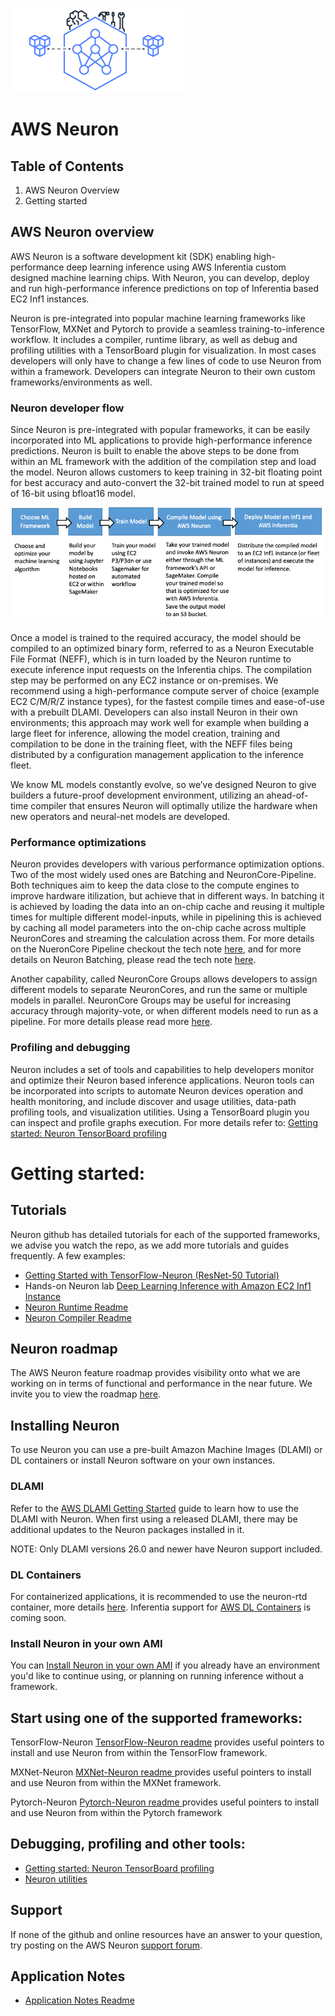 ![neuron](./misc/images/Site-Merch_Neuron-ML-SDK_Editorial.png)

# AWS Neuron  

## Table of Contents

1. AWS Neuron Overview
2. Getting started

## AWS Neuron overview

AWS Neuron is a software development kit (SDK) enabling high-performance deep learning inference using AWS Inferentia custom designed machine learning chips. With Neuron, you can develop, deploy and run high-performance inference predictions on top of Inferentia based EC2 Inf1 instances. 

Neuron is pre-integrated into popular machine learning frameworks like TensorFlow, MXNet and Pytorch to provide a seamless training-to-inference workflow. It includes a compiler, runtime library, as well as debug and profiling utilities with a TensorBoard plugin for visualization. In most cases developers will only have to change a few lines of code to use Neuron from within a framework. Developers can integrate Neuron to their own custom frameworks/environments as well.


### Neuron developer flow

Since Neuron is pre-integrated with popular frameworks, it can be easily incorporated into ML applications to provide high-performance inference predictions. Neuron is built to enable the above steps to be done from within an ML framework with the addition of the compilation step and load the model. Neuron allows customers to keep training in 32-bit floating point for best accuracy and auto-convert the 32-bit trained model to run at speed of 16-bit using bfloat16 model.

![image devflow](./misc/images/devflow.png)

Once a model is trained to the required accuracy, the model should be compiled to an optimized binary form, referred to as a Neuron Executable File Format (NEFF), which is in turn loaded by the Neuron runtime to execute inference input requests on the Inferentia chips. The compilation step may be performed on any EC2 instance or on-premises. We recommend using a high-performance compute server of choice (example EC2 C/M/R/Z instance types), for the fastest compile times and ease-of-use with a prebuilt DLAMI. Developers can also install Neuron in their own environments; this approach may work well for example when building a large fleet for inference, allowing the model creation, training and compilation to be done in the training fleet, with the NEFF files being distributed by a configuration management application to the inference fleet. 

We know ML models constantly evolve, so we’ve designed Neuron to give builders a future-proof development environment, utilizing an ahead-of-time compiler that ensures Neuron will optimally utilize the hardware when new operators and neural-net models are developed.


### Performance optimizations

Neuron provides developers with various performance optimization options. Two of the most widely used ones are Batching and NeuronCore-Pipeline. Both techniques aim to keep the data close to the compute engines to improve hardware itilization, but achieve that in different ways. In batching it is achieved by loading the data into an on-chip cache and reusing it multiple times for multiple different model-inputs, while in pipelining this is achieved by caching all model parameters into the on-chip cache across multiple NeuronCores and streaming the calculation across them. For more details on the NueronCore Pipeline checkout the tech note [here](./docs/technotes/neuroncore-pipeline.md), and for more details on Neuron Batching, please read the tech note [here](./docs/technotes/neuroncore-batching.md).

Another capability, called NeuronCore Groups allows developers to assign different models to separate NeuronCores, and run the same or multiple models in parallel. NeuronCore Groups may be useful for increasing accuracy through majority-vote, or when different models need to run as a pipeline. For more details please read more [here](../docs/tensorflow-neuron/tutorial-NeuronCore-Group.md).
 

### Profiling and debugging

Neuron includes a set of tools and capabilities to help developers monitor and optimize their Neuron based inference applications. Neuron tools can be incorporated into scripts to automate Neuron devices operation and health monitoring, and include discover and usage utilities, data-path profiling tools, and visualization utilities. Using a TensorBoard plugin you can inspect and profile graphs execution. For more details refer to: [Getting started: Neuron TensorBoard profiling](./docs/neuron-tools/getting-started-tensorboard-neuron.md)


# Getting started:

## Tutorials
Neuron github has detailed tutorials for each of the supported frameworks, we advise you watch the repo, as we add more tutorials and guides frequently. A few examples:

* [Getting Started with TensorFlow-Neuron (ResNet-50 Tutorial)](./docs/tensorflow-neuron/tutorial-compile-infer.md)
* Hands-on Neuron lab [Deep Learning Inference with Amazon EC2 Inf1 Instance](https://github.com/awshlabs/reinvent19Inf1Lab)
* [Neuron Runtime Readme](./docs/neuron-runtime/README.md)
* [Neuron Compiler Readme](./docs/neuron-cc/readme.md)

## Neuron roadmap
The AWS Neuron feature roadmap provides visibility onto what we are working on in terms of functional and performance in the near future. We invite you to view the roadmap [here](roadmap-readme.md).

## Installing Neuron
To use Neuron you can use a pre-built Amazon Machine Images (DLAMI) or DL containers or install Neuron software on your own instances. 

### DLAMI

Refer to the [AWS DLAMI Getting Started](https://docs.aws.amazon.com/dlami/latest/devguide/gs.html) guide to learn how to use the DLAMI with Neuron. When first using a released DLAMI, there may be additional updates to the Neuron packages installed in it. 

NOTE: Only DLAMI versions 26.0 and newer have Neuron support included.

### DL Containers
For containerized applications, it is recommended to use the neuron-rtd container, more details [here](./docs/neuron-runtime/tutorial-containers.md).
Inferentia support for [AWS DL Containers](https://docs.aws.amazon.com/dlami/latest/devguide/deep-learning-containers-ec2.html) is coming soon. 


### Install Neuron in your own AMI
You can [Install Neuron in your own AMI](./docs/guide-repo-config.md#user-guide-configuring-linux-for-repository-updates) if you already have an environment you'd like to continue using, or planning on running inference without a framework.


## Start using one of the supported frameworks:

TensorFlow-Neuron [TensorFlow-Neuron readme](./docs/tensorflow-neuron/readme.md) provides useful pointers to install and use Neuron from within the TensorFlow framework.
 
MXNet-Neuron [MXNet-Neuron readme ](./docs/mxnet-neuron/readme.md) provides useful pointers to install and use Neuron from within the MXNet framework.

Pytorch-Neuron [Pytorch-Neuron readme ](./docs/pytorch-neuron/README.md) provides useful pointers to install and use Neuron from within the Pytorch framework


## Debugging, profiling and other tools:
* [Getting started: Neuron TensorBoard profiling](./docs/neuron-tools/getting-started-tensorboard-neuron.md)
* [Neuron utilities](./docs/neuron-tools/Readme.md)

## Support
If none of the github and online resources have an answer to your question, try posting on the AWS Neuron [support forum](https://forums.aws.amazon.com/forum.jspa?forumID=355). 

## Application Notes
* [Application Notes Readme](./docs/appnotes/README.md)



